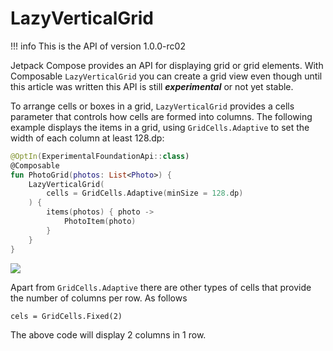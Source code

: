 # LazyVerticalGrid

!!! info
    This is the API of version 1.0.0-rc02

Jetpack Compose provides an API for displaying grid or grid elements. With Composable ``LazyVerticalGrid`` you can create a grid view even though until this article was written this API is still ***experimental*** or not yet stable.

To arrange cells or boxes in a grid, ``LazyVerticalGrid`` provides a cells parameter that controls how cells are formed into columns. The following example displays the items in a grid, using ``GridCells.Adaptive`` to set the width of each column at least 128.dp:

```kotlin
@OptIn(ExperimentalFoundationApi::class)
@Composable
fun PhotoGrid(photos: List<Photo>) {
    LazyVerticalGrid(
        cells = GridCells.Adaptive(minSize = 128.dp)
    ) {
        items(photos) { photo ->
            PhotoItem(photo)
        }
    }
}
```

![](https://ik.imagekit.io/u8uufhbnoej/blog/jetpack-compose-tutorial/grid/lazy_grid_Zb8o6L-uQG4d.png)

Apart from ``GridCells.Adaptive`` there are other types of cells that provide the number of columns per row. As follows
```
cels = GridCells.Fixed(2)
```
The above code will display 2 columns in 1 row.